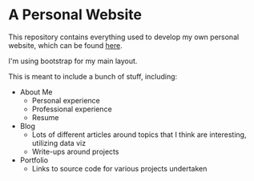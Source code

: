 # A Personal Website

This repository contains everything used to develop my own personal website, which can be found [here](noeogbuagu.github.io).

I'm using bootstrap for my main layout.

This is meant to include a bunch of stuff, including:

- About Me
	- Personal experience
	- Professional experience
	- Resume
- Blog
	- Lots of different articles around topics that I think are interesting, utilizing data viz
	- Write-ups around projects
- Portfolio
	- Links to source code for various projects undertaken

